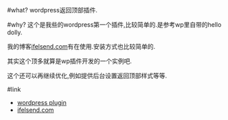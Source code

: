 #what?
wordpress返回顶部插件.

#why?
这个是我些的wordpress第一个插件,比较简单的.是参考wp里自带的hello dolly.

我的博客[ifelsend.com](http://ifelsend.com/blog)有在使用.安装方式也比较简单的.

其实这个顶多就算是wp插件开发的一个实例吧.

这个还可以再继续优化,例如提供后台设置返回顶部样式等等.

#link
- [wordpress plugin](https://wordpress.org/plugins/ifelsend-go-top/)
- [ifelsend.com](http://ifelsend.com/blog/ifelsend-go-top)
